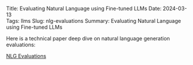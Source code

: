 Title: Evaluating Natural Language using Fine-tuned LLMs
Date: 2024-03-13  
Tags: llms
Slug: nlg-evaluations
Summary: Evaluating Natural Language using Fine-tuned LLMs

Here is a technical paper deep dive on natural language generation evaluations:

[NLG Evaluations](https://docs.google.com/presentation/d/12tyMLrGUz2PWrAeoFZ4dxeP-JbMoaSLTMFpBwBVneKw/edit?usp=sharing)